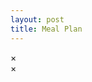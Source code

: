 ```yaml
---
layout: post
title: Meal Plan
---
```


<head>
    <meta name="viewport" content="width=device-width, initial-scale=1.0">
    <link rel="stylesheet" type="text/css" href="meal-plan.css">
    <script src="./nutritional_value_api.js"></script>
</head>

<div class="meal-plan" id="meal-plan"></div>
<div id="overlay" class="overlay"></div>
<div id="popup" class="popup">
    <span id="popup-close" class="popup-close">×</span>
    <div id="popup-content"></div>
</div>
<div id="nutrient-popup" class="popup">
    <span id="nutrient-popup-close" class="popup-close">×</span>
    <div id="nutrient-popup-content"></div>
</div>
<script>
    const days = ["monday", "tuesday", "wednesday", "thursday", "friday", "saturday", "sunday"];
    const meals = ["morning", "midday", "evening"];
    const versions = ["1", "2", "3"];
    const data = {};

    async function fetchData() {
        const fetchPromises = [];

        for (const day of days) {
            for (const meal of meals) {
                for (const version of versions) {
                    const filePath = `meals/${day}_${meal}_${version}.txt`;
                    fetchPromises.push(fetch(filePath).then(async (response) => {
                        if (response.ok) {
                            const fileContent = await response.text();
                            const lines = fileContent.split('\n');
                            const title = lines[0];
                            const expandedContent = lines.slice(1).join('\n');

                            if (!data[day]) data[day] = {};
                            if (!data[day][meal]) data[day][meal] = {};
                            data[day][meal][version] = { title, content: expandedContent };
                        }
                    }).catch(error => {
                        console.error(`Error fetching ${filePath}:`, error.message);
                    }));
                }
            }
        }

        await Promise.all(fetchPromises);
    }

    async function renderMealPlan() {
        const mealPlanContainer = document.getElementById('meal-plan');
        const popup = document.getElementById('popup');
        const popupContent = document.getElementById('popup-content');
        const popupClose = document.getElementById('popup-close');
        const overlay = document.getElementById('overlay');
        const nutrientPopup = document.getElementById('nutrient-popup');
        const nutrientPopupClose = document.getElementById('nutrient-popup-close');

        const fragment = document.createDocumentFragment();

        for (const day of days) {
            if (data[day]) { 
                const dayDiv = document.createElement('div');
                dayDiv.classList.add('day');
                const dayTitle = document.createElement('h2');
                dayTitle.textContent = day.charAt(0).toUpperCase() + day.slice(1);
                dayDiv.appendChild(dayTitle);

                for (const meal of meals) { 
                    if (data[day][meal]){
                        const mealDiv = document.createElement('div');
                        mealDiv.classList.add('schedule');
                        const mealTitle = document.createElement('h3');
                        mealTitle.textContent = meal.charAt(0).toUpperCase() + meal.slice(1);
                        mealDiv.appendChild(mealTitle);

                        const mealsDiv = document.createElement('div');
                        mealsDiv.classList.add('meals');

                        for (const version of Object.keys(data[day][meal])) {
                            const versionDiv = document.createElement('div');
                            versionDiv.classList.add('meal');

                            const mealData = data[day][meal][version];
                            versionDiv.textContent = mealData.title;
                            versionDiv.addEventListener('click', async () => {
                                let parsedContent = await parseAndLinkMealContent(mealData.content);
                                popupContent.innerHTML = `<h2>${mealData.title}</h2><p>${parsedContent}</p>`;
                                popup.style.display = 'block';
                                overlay.style.display = 'block';
                            });
                            mealsDiv.appendChild(versionDiv);
                        }

                        mealDiv.appendChild(mealsDiv);
                        dayDiv.appendChild(mealDiv);
                    }
                }
                fragment.appendChild(dayDiv);
            }
        }

        mealPlanContainer.appendChild(fragment);

        popupClose.addEventListener('click', () => {
            popup.style.display = 'none';
            overlay.style.display = 'none';
        });

        overlay.addEventListener('click', () => {
            popup.style.display = 'none';
            overlay.style.display = 'none';
            nutrientPopup.style.display = 'none';
        });

        nutrientPopupClose.addEventListener('click', () => {
            nutrientPopup.style.display = 'none';
            overlay.style.display = 'none';
        });
    }

    async function parseAndLinkMealContent(content) {
        const regex = /\[([^;]+);\s*(\d+(?:\.\d+)?);\s*(\w+)\]/g;
        // match something like [Pears, raw, bartlett; 200; g]
        let match;
        let newContent = content;
        while ((match = regex.exec(content)) !== null) {
            console.log("eyy")
            console.log(match)
            const [, food, quantity, unit] = match;
            const originalText = match[0];
            const nutrientData = await getNutrientsForName(food);
            
            if (nutrientData) {
                const nutrientHTML = `<span class="nutrient-link" data-food="${food}">${originalText}</span>`;
                newContent = newContent.replace(originalText, nutrientHTML);
            }
        }

        return newContent;
    }

    document.addEventListener('click', async function(event) {
        if (event.target.classList.contains('nutrient-link')) {
            const food = event.target.getAttribute('data-food');
            const nutrients = await getNutrientsForName(food);
            const nutrientPopup = document.getElementById('nutrient-popup');
            const nutrientPopupContent = document.getElementById('nutrient-popup-content');
            nutrientPopupContent.innerHTML = `<h2>Nutritional Info for ${food}</h2><pre>${JSON.stringify(nutrients, null, 2)}</pre>`;
            nutrientPopup.style.display = 'block';
            overlay.style.display = 'block';
        }
    });

    fetchData().then(() => {
        renderMealPlan().then(() => {
            console.log(data);
            console.log("Meal plan rendered successfully.");
        });
    });
</script>
